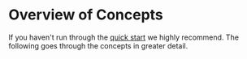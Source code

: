 # Overview of Concepts

If you haven't run through the [quick start](../15-minutes-to-mastery/) we highly recommend. The following goes through the concepts in greater detail.
